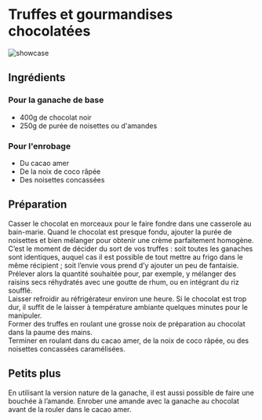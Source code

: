 # Truffes et gourmandises chocolatées

![showcase](http://123veggie.fr/wp-content/uploads/2014/10/arton270.jpg)

## Ingrédients

### Pour la ganache de base

* 400g de chocolat noir
* 250g de purée de noisettes ou d'amandes

### Pour l'enrobage

* Du cacao amer
* De la noix de coco râpée
* Des noisettes concassées

## Préparation

Casser le chocolat en morceaux pour le faire fondre dans une casserole au bain-marie. Quand le chocolat est presque fondu, ajouter la purée de noisettes et bien mélanger pour obtenir une crème parfaitement homogène.  
C’est le moment de décider du sort de vos truffes : soit toutes les ganaches sont identiques, auquel cas il est possible de tout mettre au frigo dans le même récipient ; soit l’envie vous prend d’y ajouter un peu de fantaisie. Prélever alors la quantité souhaitée pour, par exemple, y mélanger des raisins secs réhydratés avec une goutte de rhum, ou en intégrant du riz soufflé.  
Laisser refroidir au réfrigérateur environ une heure. Si le chocolat est trop dur, il suffit de le laisser à température ambiante quelques minutes pour le manipuler.  
Former des truffes en roulant une grosse noix de préparation au chocolat dans la paume des mains.  
Terminer en roulant dans du cacao amer, de la noix de coco râpée, ou des noisettes concassées caramélisées.

## Petits plus

En utilisant la version nature de la ganache, il est aussi possible de faire une bouchée à l’amande. Enrober une amande avec la ganache au chocolat avant de la rouler dans le cacao amer.
